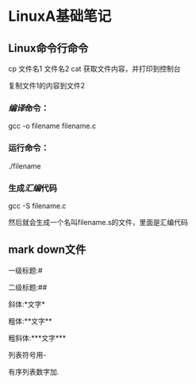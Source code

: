 # LinuxA基础笔记
## Linux命令行命令
cp 文件名1 文件名2
cat 获取文件内容，并打印到控制台

复制文件1的内容到文件2
### ***编译***命令：
gcc -o filename filename.c

### 运行命令：
./filename
### 生成***汇编***代码
gcc -S filename.c

然后就会生成一个名叫filename.s的文件，里面是汇编代码
## mark down文件
一级标题:\#

二级标题:\##

斜体:\*文字\*

粗体:\*\*文字\*\*

粗斜体:\*\*\*文字\*\*\*

列表符号用-

有序列表数字加.